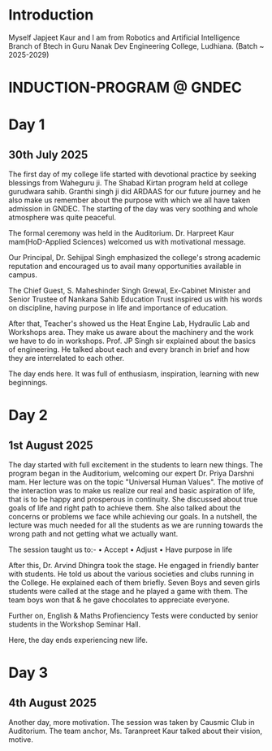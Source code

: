# Introduction
Myself Japjeet Kaur and I am from Robotics and Artificial Intelligence Branch of Btech in Guru Nanak Dev Engineering College, Ludhiana. (Batch ~ 2025-2029)

# INDUCTION-PROGRAM @ GNDEC
# Day 1
## 30th July 2025

The first day of my college life started with devotional practice by seeking blessings from Waheguru ji. The Shabad Kirtan program held at college gurudwara sahib. Granthi singh ji did ARDAAS for our future journey and he also make us remember about the purpose with which we all have taken admission in GNDEC. 
The starting of the day was very soothing and whole atmosphere was quite peaceful.

The formal ceremony was held in the Auditorium. Dr. Harpreet Kaur mam(HoD-Applied Sciences) welcomed us with motivational message. 

Our Principal, Dr. Sehijpal Singh emphasized the college's strong academic reputation and encouraged us to avail many opportunities available in campus.

The Chief Guest, S. Maheshinder Singh Grewal, Ex-Cabinet Minister and Senior Trustee of Nankana Sahib Education Trust inspired us with his words on discipline, having purpose in life and importance of education.

After that, Teacher's showed us the Heat Engine Lab, Hydraulic Lab and Workshops area. They make us aware about the machinery and the work we have to do in workshops. Prof. JP Singh sir explained about the basics of engineering. He talked about each and every branch in brief and how they are interrelated to each other.

The day ends here. It was full of enthusiasm, inspiration, learning with new beginnings.

# Day 2
## 1st August 2025

The day started with full excitement in the students to learn new things. The program began in the Auditorium, welcoming our expert Dr. Priya Darshni mam. Her lecture was on the topic "Universal Human Values". The motive of the interaction was to make us realize our real and basic aspiration of life, that is to be happy and prosperous in continuity. She discussed about true goals of life and right path to achieve them. She also talked about the concerns or problems we face while achieving our goals. In a nutshell, the lecture was much needed for all the students as we are running towards the wrong path and not getting what we actually want.

The session taught us to:- 
     • Accept
     • Adjust
     • Have purpose in life

After this, Dr. Arvind Dhingra took the stage. He engaged in friendly banter with students. He told us about the various societies and clubs running in the College. He explained each of them briefly. Seven Boys and seven girls students were called at the stage and he played a game with them. The team boys won that & he gave chocolates to appreciate everyone.
     
Further on, English & Maths Profienciency Tests were conducted by senior students in the Workshop Seminar Hall. 

Here, the day ends experiencing new life.

# Day 3
## 4th August 2025

Another day, more motivation. The session was taken by Causmic Club in Auditorium. The team anchor, Ms. Taranpreet Kaur talked about their vision, motive.






